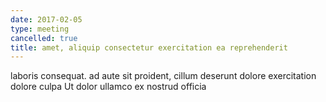 ```yaml
---
date: 2017-02-05
type: meeting
cancelled: true
title: amet, aliquip consectetur exercitation ea reprehenderit
---
```

laboris consequat. ad aute sit proident, cillum deserunt dolore exercitation dolore culpa Ut dolor ullamco ex nostrud officia